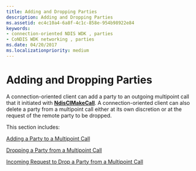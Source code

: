 ```yaml
---
title: Adding and Dropping Parties
description: Adding and Dropping Parties
ms.assetid: ec4c10a4-6a8f-4c1c-858e-954b98922e84
keywords:
- connection-oriented NDIS WDK , parties
- CoNDIS WDK networking , parties
ms.date: 04/20/2017
ms.localizationpriority: medium
---
```


# Adding and Dropping Parties





A connection-oriented client can add a party to an outgoing multipoint call that it initiated with [**NdisClMakeCall**](https://docs.microsoft.com/windows-hardware/drivers/ddi/content/ndis/nf-ndis-ndisclmakecall). A connection-oriented client can also delete a party from a multipoint call either at its own discretion or at the request of the remote party to be dropped.

This section includes:

[Adding a Party to a Multipoint Call](adding-a-party-to-a-multipoint-call.md)

[Dropping a Party from a Multipoint Call](dropping-a-party-from-a-multipoint-call.md)

[Incoming Request to Drop a Party from a Multipoint Call](incoming-request-to-drop-a-party-from-a-multipoint-call.md)

 

 





